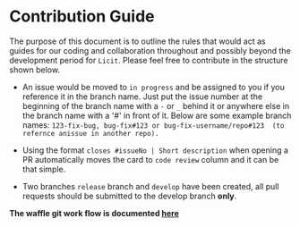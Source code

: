 # Contribution Guide

The purpose of this document is to outline the rules that would act as guides for our coding and collaboration throughout and possibly beyond the development period for `Licit`. Please feel free to contribute in the structure shown below.

  - An issue would be moved to `in progress` and be assigned to you if you reference it in the branch name. Just put the issue number at the beginning of the branch name with a `-` or `_` behind it or anywhere else in the branch name with a '#' in front of it. Below are some example branch names: `123-fix-bug, bug-fix#123 or bug-fix-username/repo#123  (to refernce anissue in another repo).`

  - Using the format `closes #issueNo | Short description` when opening a PR automatically moves the card to `code review` column and it can be that simple.


  - Two branches `release` branch and `develop` have been created, all pull requests should be submitted to the develop branch **only**.
  

**The waffle git work flow is documented [here](https://github.com/waffleio/waffle.io/wiki/FAQs#note-to-gitflow-users)**